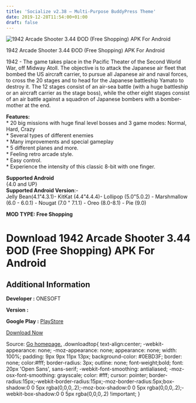 ```yaml
---
title: 'Socialize v2.38 – Multi-Purpose BuddyPress Theme'
date: 2019-12-28T11:54:00+01:00
draft: false
---
```


![1942 Arcade Shooter 3.44 ÐOD (Free Shopping) APK For Android](https://i2.wp.com/apkhome.net/wp-content/uploads/2019/11/1942-Arcade-Shooter.png "1942 Arcade Shooter 3.44 ÐOD (Free Shopping) APK For Android")

  

1942 Arcade Shooter 3.44 ÐOD (Free Shopping) APK For Android

1942 - The game takes place in the Pacific Theater of the Second World War, off Midway Atoll. The objective is to attack the Japanese air fleet that bombed the US aircraft carrier, to pursue all Japanese air and naval forces, to cross the 20 stages and to head for the Japanese battleship Yamato to destroy it. The 12 stages consist of an air-sea battle (with a huge battleship or an aircraft carrier as the stage boss), while the other eight stages consist of an air battle against a squadron of Japanese bombers with a bomber- mother at the end.

**Features:**  
\* 20 big missions with huge final level bosses and 3 game modes: Normal, Hard, Crazy  
\* Several types of different enemies  
\* Many improvements and special gameplay  
\* 5 different planes and more.  
\* Feeling retro arcade style.  
\* Easy control.  
\* Experience the intensity of this classic 8-bit with one finger.

**Supported Android**  
{4.0 and UP}  
**Supported Android Version**:-  
Jelly Bean(4.1"4.3.1)- KitKat (4.4"4.4.4)- Lollipop (5.0"5.0.2) - Marshmallow (6.0 - 6.0.1) - Nougat (7.0 " 7.1.1) - Oreo (8.0-8.1) - Pie (9.0)

**MOD TYPE: Free Shopping**

Download 1942 Arcade Shooter 3.44 ÐOD (Free Shopping) APK For Android
======================================================================

Additional Information
----------------------

**Developer :** ONESOFT

**Version :**

**Google Play :** [PlayStore](https://play.google.com/store/apps/details?id=com.os.wars.squadron)

  

[Download Now](https://store4app.co/post/1942-arcade-shooter-3-44-od-free-shopping-apk-for-android_1574085043)

  
Source: [Go homepage.](https://store4app.co/post/1942-arcade-shooter-3-44-od-free-shopping-apk-for-android_1574085043) .downloadtop{ text-align:center; -webkit-appearance: none; -moz-appearance: none; appearance: none; width: 100%; padding: 9px 9px 11px 13px; background-color: #0EBD3F; border: none; color:#fff; border-radius: 3px; outline: none; font-weight;bold; font: 20px 'Open Sans', sans-serif; -webkit-font-smoothing: antialiased; -moz-osx-font-smoothing: grayscale; color: #fff; cursor: pointer; border-radius:15px;-webkit-border-radius:15px;-moz-border-radius:5px;box-shadow:0 0 5px rgba(0,0,0,.2);-moz-box-shadow:0 0 5px rgba(0,0,0,.2);-webkit-box-shadow:0 0 5px rgba(0,0,0,.2) !important; }